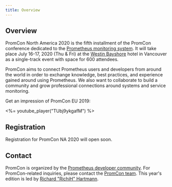 ```yaml
---
title: Overview
---
```


## Overview

PromCon North America 2020 is the fifth installment of the PromCon conference dedicated to the [Prometheus monitoring system](https://prometheus.io/). It will take place July 16-17, 2020 (Thu & Fri) at the [Westin Bayshore](https://www.marriott.com/hotels/travel/yvrwi-the-westin-bayshore-vancouver/) hotel in Vancouver as a single-track event with space for 600 attendees.

PromCon aims to connect Prometheus users and developers from around the world in order to exchange knowledge, best practices, and experience gained around using Prometheus. We also want to collaborate to build a community and grow professional connections around systems and service monitoring.

Get an impression of PromCon EU 2019:

<%= youtube_player("TUbj9ykgafM") %>

## Registration

Registration for PromCon NA 2020 will open soon.

## Contact

PromCon is organized by the [Prometheus developer community](https://prometheus.io/community/). For PromCon-related inquiries, please contact the [PromCon team](mailto:promcon-organizers@googlegroups.com). This year's edition is led by [Richard "RichiH" Hartmann](https://twitter.com/TwitchiH).

